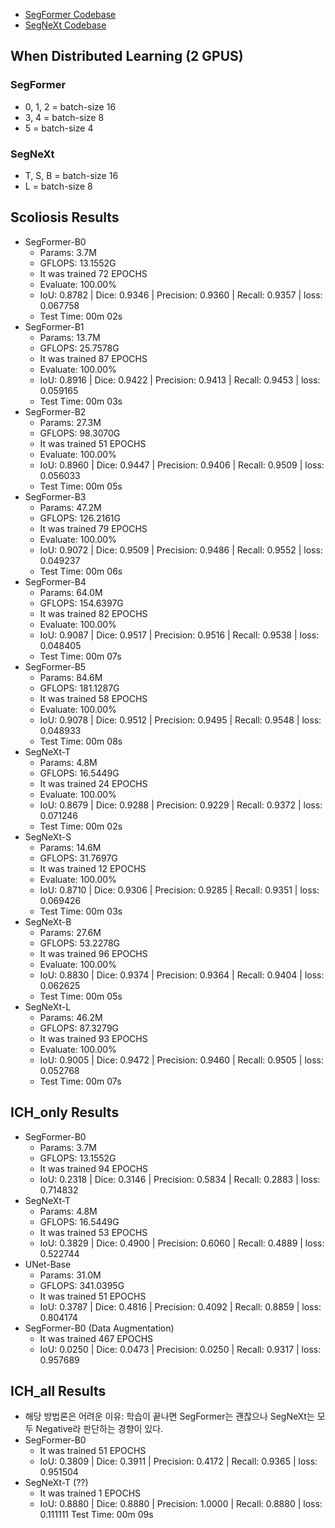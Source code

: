 * <a href="https://github.com/bubbliiiing/segformer-pytorch">SegFormer Codebase</a>
* <a href="https://github.com/Mr-TalhaIlyas/SegNext">SegNeXt Codebase</a>

## When Distributed Learning (2 GPUS)
### SegFormer
* 0, 1, 2 = batch-size 16
* 3, 4 = batch-size 8
* 5 = batch-size 4

### SegNeXt
* T, S, B = batch-size 16
* L = batch-size 8

## Scoliosis Results
* SegFormer-B0
    * Params: 3.7M
    * GFLOPS: 13.1552G
    * It was trained 72 EPOCHS
    * Evaluate: 100.00%
    * IoU: 0.8782 | Dice: 0.9346 | Precision: 0.9360 | Recall: 0.9357 | loss: 0.067758
    * Test Time: 00m 02s
* SegFormer-B1
    * Params: 13.7M
    * GFLOPS: 25.7578G
    * It was trained 87 EPOCHS
    * Evaluate: 100.00%
    * IoU: 0.8916 | Dice: 0.9422 | Precision: 0.9413 | Recall: 0.9453 | loss: 0.059165
    * Test Time: 00m 03s
* SegFormer-B2
    * Params: 27.3M
    * GFLOPS: 98.3070G
    * It was trained 51 EPOCHS
    * Evaluate: 100.00%
    * IoU: 0.8960 | Dice: 0.9447 | Precision: 0.9406 | Recall: 0.9509 | loss: 0.056033
    * Test Time: 00m 05s
* SegFormer-B3
    * Params: 47.2M
    * GFLOPS: 126.2161G
    * It was trained 79 EPOCHS
    * Evaluate: 100.00%
    * IoU: 0.9072 | Dice: 0.9509 | Precision: 0.9486 | Recall: 0.9552 | loss: 0.049237
    * Test Time: 00m 06s
* SegFormer-B4
    * Params: 64.0M
    * GFLOPS: 154.6397G
    * It was trained 82 EPOCHS
    * Evaluate: 100.00%
    * IoU: 0.9087 | Dice: 0.9517 | Precision: 0.9516 | Recall: 0.9538 | loss: 0.048405
    * Test Time: 00m 07s
* SegFormer-B5
    * Params: 84.6M
    * GFLOPS: 181.1287G
    * It was trained 58 EPOCHS
    * Evaluate: 100.00%
    * IoU: 0.9078 | Dice: 0.9512 | Precision: 0.9495 | Recall: 0.9548 | loss: 0.048933
    * Test Time: 00m 08s
* SegNeXt-T
    * Params: 4.8M
    * GFLOPS: 16.5449G
    * It was trained 24 EPOCHS
    * Evaluate: 100.00%
    * IoU: 0.8679 | Dice: 0.9288 | Precision: 0.9229 | Recall: 0.9372 | loss: 0.071246
    * Test Time: 00m 02s
* SegNeXt-S
    * Params: 14.6M
    * GFLOPS: 31.7697G
    * It was trained 12 EPOCHS
    * Evaluate: 100.00%
    * IoU: 0.8710 | Dice: 0.9306 | Precision: 0.9285 | Recall: 0.9351 | loss: 0.069426
    * Test Time: 00m 03s
* SegNeXt-B
    * Params: 27.6M
    * GFLOPS: 53.2278G
    * It was trained 96 EPOCHS
    * Evaluate: 100.00%
    * IoU: 0.8830 | Dice: 0.9374 | Precision: 0.9364 | Recall: 0.9404 | loss: 0.062625
    * Test Time: 00m 05s
* SegNeXt-L
    * Params: 46.2M
    * GFLOPS: 87.3279G
    * It was trained 93 EPOCHS
    * Evaluate: 100.00%
    * IoU: 0.9005 | Dice: 0.9472 | Precision: 0.9460 | Recall: 0.9505 | loss: 0.052768
    * Test Time: 00m 07s
## ICH_only Results
* SegFormer-B0
    * Params: 3.7M
    * GFLOPS: 13.1552G
    * It was trained 94 EPOCHS
    * IoU: 0.2318 | Dice: 0.3146 | Precision: 0.5834 | Recall: 0.2883 | loss: 0.714832
* SegNeXt-T
    * Params: 4.8M
    * GFLOPS: 16.5449G
    * It was trained 53 EPOCHS
    * IoU: 0.3829 | Dice: 0.4900 | Precision: 0.6060 | Recall: 0.4889 | loss: 0.522744
* UNet-Base
    * Params: 31.0M
    * GFLOPS: 341.0395G
    * It was trained 51 EPOCHS
    * IoU: 0.3787 | Dice: 0.4816 | Precision: 0.4092 | Recall: 0.8859 | loss: 0.804174
* SegFormer-B0 (Data Augmentation)
    * It was trained 467 EPOCHS
    * IoU: 0.0250 | Dice: 0.0473 | Precision: 0.0250 | Recall: 0.9317 | loss: 0.957689
## ICH_all Results
* 해당 방법론은 어려운 이유: 학습이 끝나면 SegFormer는 괜찮으나 SegNeXt는 모두 Negative라 판단하는 경향이 있다.
* SegFormer-B0
    * It was trained 51 EPOCHS
    * IoU: 0.3809 | Dice: 0.3911 | Precision: 0.4172 | Recall: 0.9365 | loss: 0.951504
* SegNeXt-T (??)
    * It was trained 1 EPOCHS
    * IoU: 0.8880 | Dice: 0.8880 | Precision: 1.0000 | Recall: 0.8880 | loss: 0.111111
Test Time: 00m 09s